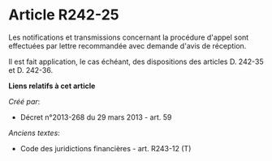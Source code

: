 # Article R242-25

Les notifications et transmissions concernant la procédure d'appel sont effectuées par lettre recommandée avec demande d'avis
de réception.

Il est fait application, le cas échéant, des dispositions des articles D. 242-35 et D. 242-36.

**Liens relatifs à cet article**

_Créé par_:

  - Décret n°2013-268 du 29 mars 2013 - art. 59

_Anciens textes_:

  - Code des juridictions financières - art. R243-12 (T)
